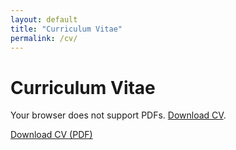 ```yaml
---
layout: default
title: "Curriculum Vitae"
permalink: /cv/
---
```


# Curriculum Vitae

<object data="CV_Youngjin_Cho.pdf" type="application/pdf" width="100%" height="800px">
   <p>Your browser does not support PDFs. <a href="cv.pdf">Download CV</a>.</p>
</object>

[Download CV (PDF)](cv.pdf)
